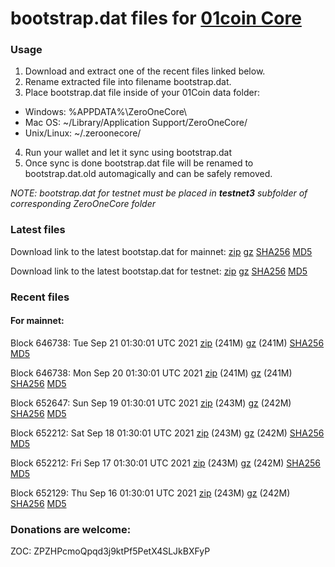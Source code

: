 # bootstrap.dat files for [01coin Core](https://01coin.io)

### Usage

1. Download and extract one of the recent files linked below.
2. Rename extracted file into filename bootstrap.dat.
3. Place bootstrap.dat file inside of your 01Coin data folder:
 - Windows: %APPDATA%\ZeroOneCore\
 - Mac OS: ~/Library/Application Support/ZeroOneCore/
 - Unix/Linux: ~/.zeroonecore/
4. Run your wallet and let it sync using bootstrap.dat
5. Once sync is done bootstrap.dat file will be renamed to bootstrap.dat.old automagically and can be safely removed.

_NOTE: bootstrap.dat for testnet must be placed in **testnet3** subfolder of corresponding ZeroOneCore folder_

### Latest files
Download link to the latest bootstap.dat for mainnet: [zip](https://files.01coin.io/mainnet/bootstrap.dat.zip) [gz](https://files.01coin.io/mainnet/bootstrap.dat.tar.gz) [SHA256](https://files.01coin.io/mainnet/sha256.txt) [MD5](https://files.01coin.io/mainnet/md5.txt)

Download link to the latest bootstap.dat for testnet: [zip](https://files.01coin.io/testnet/bootstrap.dat.zip) [gz](https://files.01coin.io/testnet/bootstrap.dat.tar.gz) [SHA256](https://files.01coin.io/testnet/sha256.txt) [MD5](https://files.01coin.io/testnet/md5.txt)

### Recent files

#### For mainnet:

Block 646738: Tue Sep 21 01:30:01 UTC 2021 [zip](https://files.01coin.io/mainnet/2021-09-21/bootstrap.dat.zip) (241M) [gz](https://files.01coin.io/mainnet/2021-09-21/bootstrap.dat.tar.gz) (241M) [SHA256](https://files.01coin.io/mainnet/2021-09-21/sha256.txt) [MD5](https://files.01coin.io/mainnet/2021-09-21/md5.txt)

Block 646738: Mon Sep 20 01:30:01 UTC 2021 [zip](https://files.01coin.io/mainnet/2021-09-20/bootstrap.dat.zip) (241M) [gz](https://files.01coin.io/mainnet/2021-09-20/bootstrap.dat.tar.gz) (241M) [SHA256](https://files.01coin.io/mainnet/2021-09-20/sha256.txt) [MD5](https://files.01coin.io/mainnet/2021-09-20/md5.txt)

Block 652647: Sun Sep 19 01:30:01 UTC 2021 [zip](https://files.01coin.io/mainnet/2021-09-19/bootstrap.dat.zip) (243M) [gz](https://files.01coin.io/mainnet/2021-09-19/bootstrap.dat.tar.gz) (242M) [SHA256](https://files.01coin.io/mainnet/2021-09-19/sha256.txt) [MD5](https://files.01coin.io/mainnet/2021-09-19/md5.txt)

Block 652212: Sat Sep 18 01:30:01 UTC 2021 [zip](https://files.01coin.io/mainnet/2021-09-18/bootstrap.dat.zip) (243M) [gz](https://files.01coin.io/mainnet/2021-09-18/bootstrap.dat.tar.gz) (242M) [SHA256](https://files.01coin.io/mainnet/2021-09-18/sha256.txt) [MD5](https://files.01coin.io/mainnet/2021-09-18/md5.txt)

Block 652212: Fri Sep 17 01:30:01 UTC 2021 [zip](https://files.01coin.io/mainnet/2021-09-17/bootstrap.dat.zip) (243M) [gz](https://files.01coin.io/mainnet/2021-09-17/bootstrap.dat.tar.gz) (242M) [SHA256](https://files.01coin.io/mainnet/2021-09-17/sha256.txt) [MD5](https://files.01coin.io/mainnet/2021-09-17/md5.txt)

Block 652129: Thu Sep 16 01:30:01 UTC 2021 [zip](https://files.01coin.io/mainnet/2021-09-16/bootstrap.dat.zip) (243M) [gz](https://files.01coin.io/mainnet/2021-09-16/bootstrap.dat.tar.gz) (242M) [SHA256](https://files.01coin.io/mainnet/2021-09-16/sha256.txt) [MD5](https://files.01coin.io/mainnet/2021-09-16/md5.txt)


### Donations are welcome:

ZOC: ZPZHPcmoQpqd3j9ktPf5PetX4SLJkBXFyP
